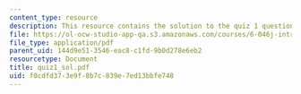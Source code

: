 ```yaml
---
content_type: resource
description: This resource contains the solution to the quiz 1 questions.
file: https://ol-ocw-studio-app-qa.s3.amazonaws.com/courses/6-046j-introduction-to-algorithms-sma-5503-fall-2005/f0cdfd373e9f8b7c839e7ed13bbfe748_quiz1_sol.pdf
file_type: application/pdf
parent_uid: 144d9e51-3546-eac8-c1fd-9b0d278e6eb2
resourcetype: Document
title: quiz1_sol.pdf
uid: f0cdfd37-3e9f-8b7c-839e-7ed13bbfe748
---
```

